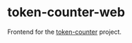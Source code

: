 # token-counter-web

Frontend for the [token-counter](https://github.com/ppaanngggg/token-counter) project.
